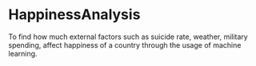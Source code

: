 # HappinessAnalysis

To find how much external factors such as suicide rate, weather, military spending, affect happiness of a country through the usage of machine learning. 
